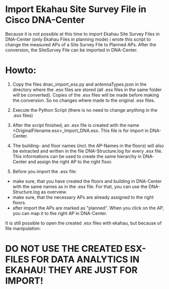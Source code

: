 # Import Ekahau Site Survey File in Cisco DNA-Center

Because it is not possible at this time to import Ekahau Site Survey Files in DNA-Center (only Ekahau Files in planning mode) i wrote this script 
to change the measured APs of a Site Survey File to Planned APs. After the conversion, the SiteSurvey File can be imported in DNA-Center.

# Howto:

1. Copy the files dnac_import_esx.py and antennaTypes.json in the directory where the .esx files are stored (all .esx files in the same folder will be converted). Copies of the .esx files will be made before making the conversion. So no changes where made to the original .esx files.

2. Execute the Python Script (there is no need to change anything in the .esx files)

3. After the script finished, an .esx file is created with the name <OriginalFilename.esx>_Import_DNA.esx. This file is for import in DNA-Center.

4. The building- and floor names (incl. the AP-Names in the floors) will also be extracted and written in the file DNA-Structure.log for every .esx file. This informations can be used to create the same hierarchy in DNA-Center and assign the right AP to the right floor.

5. Before you import the .esx file:
- make sure, that you have created the floors and building in DNA-Center with the same names as in the .esx file.
For that, you can use the DNA-Structure.log as overview.
- make sure, that the necessary APs are already assigned to the right floors.
- after import the APs are marked as "planned". When you click on the AP, you can map it to the right AP in DNA-Center.


It is still possible to open the created .esx files with ekahau, but because of file manipulation:
# DO NOT USE THE CREATED ESX-FILES FOR DATA ANALYTICS IN EKAHAU! THEY ARE JUST FOR IMPORT!
